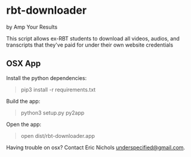 # rbt-downloader
by Amp Your Results

This script allows ex-RBT students to download all videos, audios, and transcripts that they've paid for under their own website credentials

## OSX App

Install the python dependencies:

> pip3 install -r requirements.txt

Build the app:

> python3 setup.py py2app

Open the app:

> open dist/rbt-downloader.app

Having trouble on osx? Contact Eric Nichols <underspecified@gmail.com>.
